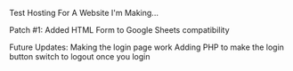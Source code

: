 Test Hosting For A Website I'm Making...

Patch #1:
Added HTML Form to Google Sheets compatibility

Future Updates:
Making the login page work
Adding PHP to make the login button switch to logout once you login
